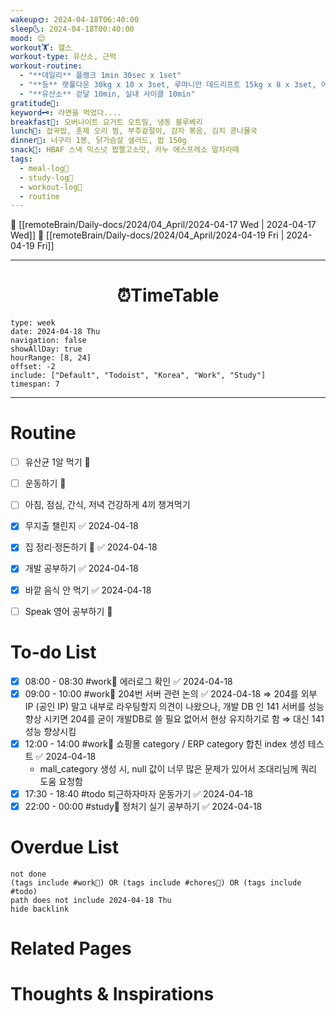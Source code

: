 ```yaml
---
wakeup🌞: 2024-04-18T06:40:00
sleep🌜: 2024-04-18T00:40:00
mood: 😌
workout🏋️: 헬스
workout-type: 유산소, 근력
workout-routine:
  - "**데일리** 플랭크 1min 30sec x 1set"
  - "**등** 랫풀다운 30kg x 10 x 3set, 루마니안 데드리프트 15kg x 8 x 3set, 어시스트 풀업 102.5 x 10 x 1set / 95 x 8 x 2set"
  - "**유산소** 걷달 10min, 실내 사이클 10min"
gratitude🙏: 
keyword🗝️: 라면을 먹었다....
breakfast🍳: 오버나이트 요거트 오트밀, 냉동 블루베리
lunch🍚: 잡곡밥, 훈제 오리 찜, 부추겉절이, 감자 볶음, 김치 콩나물국
dinner🥗: 너구리 1봉, 닭가슴살 샐러드, 밥 150g
snack🍬: HBAF 스낵 믹스넛 짭짤고소맛, 카누 에스프레소 말차라떼
tags:
  - meal-log📝
  - study-log📓
  - workout-log💪
  - routine
---
```


🔺 [[remoteBrain/Daily-docs/2024/04_April/2024-04-17 Wed | 2024-04-17 Wed]]
🔻 [[remoteBrain/Daily-docs/2024/04_April/2024-04-19 Fri | 2024-04-19 Fri]]
___
<h1> <center>⏰TimeTable </center> </h1>

```gEvent
type: week
date: 2024-04-18 Thu
navigation: false
showAllDay: true
hourRange: [8, 24]
offset: -2
include: ["Default", "Todoist", "Korea", "Work", "Study"]
timespan: 7
```

--- 


# Routine 

- [ ] 유산균 1알 먹기 🔼 
- [ ] 운동하기 🔼
- [ ] 아침, 점심, 간식, 저녁 건강하게 4끼 챙겨먹기
- [x] 무지출 챌린지 ✅ 2024-04-18
- [x] 집 정리·정돈하기 🔼 ✅ 2024-04-18
- [x] 개발 공부하기 ✅ 2024-04-18
- [x] 바깥 음식 안 먹기 ✅ 2024-04-18
- [ ] Speak 영어 공부하기 🔼 


# To-do List

- [x] 08:00 - 08:30 #work💼 에러로그 확인 ✅ 2024-04-18
- [x] 09:00 - 10:00 #work💼 204번 서버 관련 논의 ✅ 2024-04-18
	⇒ 204를 외부 IP (공인 IP) 말고 내부로 라우팅할지 의견이 나왔으나, 개발 DB 인 141 서버를 성능 향상 시키면 204를 굳이 개발DB로 쓸 필요 없어서 현상 유지하기로 함 
	⇒ 대신 141 성능 향상시킴 
- [x] 12:00 - 14:00 #work💼 쇼핑몰 category / ERP category 합친 index 생성 테스트 ✅ 2024-04-18
	- mall_category 생성 시, null 값이 너무 많은 문제가 있어서 조대리님께 쿼리 도움 요청함
- [x] 17:30 - 18:40 #todo 퇴근하자마자 운동가기 ✅ 2024-04-18
- [x] 22:00 - 00:00 #study📓 정처기 실기 공부하기 ✅ 2024-04-18

# Overdue List
```tasks
not done
(tags include #work💼) OR (tags include #chores🧺) OR (tags include #todo)
path does not include 2024-04-18 Thu
hide backlink
```

# Related Pages



# Thoughts & Inspirations

